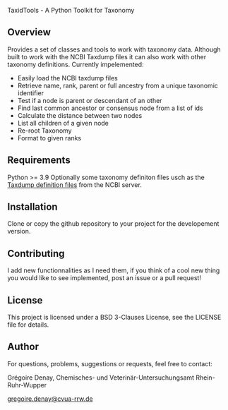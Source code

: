 TaxidTools - A Python Toolkit for Taxonomy

## Overview

Provides a set of classes and tools to work with taxonomy data.
Although built to work with the NCBI Taxdump files it can also work with other taxonomy definitions.
Currently impelemented:
* Easily load the NCBI taxdump files
* Retrieve name, rank, parent or full ancestry from a unique taxonomic identifier
* Test if a node is parent or descendant of an other 
* Find last common ancestor or consensus node from a list of ids
* Calculate the distance between two nodes
* List all children of a given node
* Re-root Taxonomy
* Format to given ranks

## Requirements

Python >= 3.9 
Optionally some taxonomy definiton files usch as the [Taxdump definition files](https://ftp.ncbi.nlm.nih.gov/pub/taxonomy/new_taxdump/) from the NCBI server.

## Installation

Clone or copy the github repository to your project for the developement version.

## Contributing

I add new functionnalities as I need them, if you think of a cool new thing you would like to see implemented, post an issue 
or a pull request! 

## License

This project is licensed under a BSD 3-Clauses License, see the LICENSE file for details.

## Author

For questions, problems, suggestions or requests, feel free to contact:

Grégoire Denay, Chemisches- und Veterinär-Untersuchungsamt Rhein-Ruhr-Wupper 

<gregoire.denay@cvua-rrw.de>



